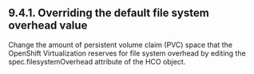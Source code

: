 ## 9.4.1. Overriding the default file system overhead value

Change the amount of persistent volume claim (PVC) space that the OpenShift Virtualization reserves for file system overhead by editing the spec.filesystemOverhead attribute of the HCO object.

